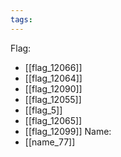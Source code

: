 ```yaml
---
tags:
---
```

Flag:
- [[flag_12066]]
- [[flag_12064]]
- [[flag_12090]]
- [[flag_12055]]
- [[flag_5]]
- [[flag_12065]]
- [[flag_12099]]
Name:
- [[name_77]]
